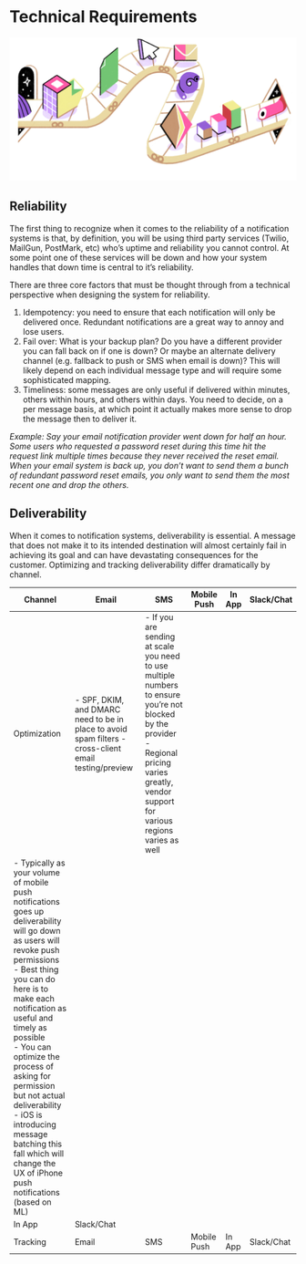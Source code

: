 # Technical Requirements
![Technical Requirements Illustration](img/technical-requirements.jpg?raw=true)

## Reliability
The first thing to recognize when it comes to the reliability of a notification systems is that, by definition, you will be using third party services (Twilio, MailGun, PostMark, etc) who’s uptime and reliability you cannot control. At some point one of these services will be down and how your system handles that down time is central to it’s reliability. 

There are three core factors that must be thought through from a technical perspective when designing the system for reliability.
 
1. Idempotency: you need to ensure that each notification will only be delivered once. Redundant notifications are a great way to annoy and lose users.
2. Fail over: What is your backup plan? Do you have a different provider you can fall back on if one is down? Or maybe an alternate delivery channel (e.g. fallback to push or SMS when email is down)? This will likely depend on each individual message type and will require some sophisticated mapping.
3. Timeliness: some messages are only useful if delivered within minutes, others within hours, and others within days. You need to decide, on a per message basis, at which point it actually makes more sense to drop the message then to deliver it.

*Example: Say your email notification provider went down for half an hour. Some users who requested a password reset during this time hit the request link multiple times because they never received the reset email. When your email system is back up, you don’t want to send them a bunch of redundant password reset emails, you only want to send them the most recent one and drop the others.*

## Deliverability
When it comes to notification systems, deliverability is essential. A message that does not make it to its intended destination will almost certainly fail in achieving its goal and can have devastating consequences for the customer. Optimizing and tracking deliverability differ dramatically by channel. 

| Channel      | Email | SMS      | Mobile Push  | In App      | Slack/Chat |
| -----------  | ----------- | ----------- | ----------- | ----------- | ----------- |
| Optimization      | - SPF, DKIM, and DMARC need to be in place to avoid spam filters -  cross-client email testing/preview <br>| - If you are sending at scale you need to use multiple numbers to ensure you’re not blocked by the provider <br>- Regional pricing varies greatly, vendor support for various regions varies as well
 | - Typically as your volume of mobile push notifications goes up deliverability will go down as users will revoke push permissions <br> - Best thing you can do here is to make each notification as useful and timely as possible <br> - You can optimize the process of asking for permission but not actual deliverability <br> - iOS is introducing message batching this fall which will change the UX of iPhone push notifications (based on ML)
  | In App      | Slack/Chat |
| Tracking      | Email | SMS      | Mobile Push  | In App      | Slack/Chat |

